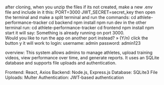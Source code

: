 after cloning, when you unzip the files if its not created, make a new .env file and include in it this:
  PORT=3000
  JWT_SECRET=secret_key
then open the terminal and make a split terminal and run the commands:
  cd athlete-performance-tracker
  cd backend
  npm install
  npm run dev
in the other terminal run:
  cd athlete-performance-tracker
  cd frontend 
  npm install
  npm start
it will say:
  Something is already running on port 3000.   
  Would you like to run the app on another port instead? » (Y/n)
  click the button y it will work
to login:
  username: admin
  password: admin123

overview:
  This system allows admins to manage athletes, upload training videos, view performance over time, and generate reports. It uses an SQLite database and supports file uploads and   authentication.


Frontend:	React, Axios
Backend:	Node.js, Express.js
Database:	SQLite3
File Uploads:	Multer
Authentication:	JWT-based authentication


